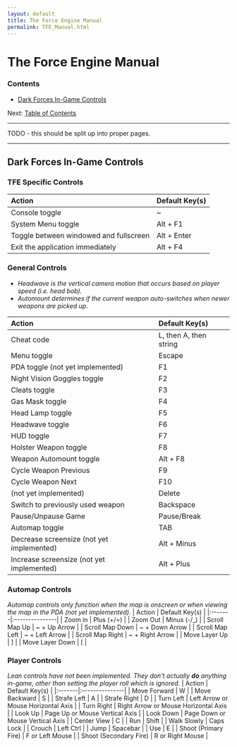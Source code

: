 ```yaml
---
layout: default
title: The Force Engine Manual
permalink: TFE_Manual.html
---
```

# The Force Engine Manual

### Contents
* [Dark Forces In-Game Controls](#dark-forces-in-game-controls)

Next: [Table of Contents](TM_Table_Of_Contents.md)

---

TODO - this should be split up into proper pages.

---

## Dark Forces In-Game Controls
### TFE Specific Controls
| Action | Default Key(s) |
|:-------|:---------------|
| Console toggle | ~ |
| System Menu toggle | Alt + F1 |
| Toggle between windowed and fullscreen | Alt + Enter |
| Exit the application immediately | Alt + F4 |

### General Controls
* _Headwave is the vertical camera motion that occurs based on player speed (i.e. head bob)._
* _Automount determines if the current weapon auto-switches when newer weapons are picked up._

| Action | Default Key(s) |
|:-------|:---------------|
| Cheat code | L, then A, then string |
| Menu toggle | Escape |
| PDA toggle (not yet implemented) | F1 |
| Night Vision Goggles toggle | F2 |
| Cleats toggle | F3 |
| Gas Mask toggle | F4 |
| Head Lamp toggle | F5 |
| Headwave toggle | F6 |
| HUD toggle | F7 |
| Holster Weapon toggle | F8 |
| Weapon Automount toggle | Alt + F8 |
| Cycle Weapon Previous | F9 |
| Cycle Weapon Next | F10 |
| (not yet implemented) | Delete |
| Switch to previously used weapon | Backspace |
| Pause/Unpause Game | Pause/Break |
| Automap toggle | TAB |
| Decrease screensize (not yet implemented) | Alt + Minus |
| Increase screensize (not yet implemented) | Alt + Plus |

### Automap Controls
_Automap controls only function when the map is onscreen or when viewing the map in the PDA (not yet implemented)._
| Action | Default Key(s) |
|:-------|:---------------|
| Zoom in | Plus (+/=) |
| Zoom Out | Minus (-/\_) |
| Scroll Map Up | ~ + Up Arrow |
| Scroll Map Down | ~ + Down Arrow |
| Scroll Map Left | ~ + Left Arrow |
| Scroll Map Right | ~ + Right Arrow |
| Move Layer Up | \] |
| Move Layer Down | \[ |

### Player Controls
_Lean controls have not been implemented. They don't actually **do** anything in-game, other than setting the player roll which is ignored._
| Action | Default Key(s) |
|:-------|:---------------|
| Move Forward | W |
| Move Backward | S |
| Strafe Left | A |
| Strafe Right | D |
| Turn Left | Left Arrow or Mouse Horizontal Axis |
| Turn Right | Right Arrow or Mouse Horizontal Axis |
| Look Up | Page Up or Mouse Vertical Axis |
| Look Down | Page Down or Mouse Vertical Axis |
| Center View | C |
| Run | Shift |
| Walk Slowly | Caps Lock |
| Crouch | Left Ctrl |
| Jump | Spacebar |
| Use | E |
| Shoot (Primary Fire) | F or Left Mouse |
| Shoot (Secondary Fire) | R or Right Mouse |
